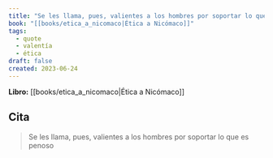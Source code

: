 ```yaml
---
title: "Se les llama, pues, valientes a los hombres por soportar lo que es penoso"
book: "[[books/etica_a_nicomaco|Ética a Nicómaco]]"
tags:
  - quote
  - valentía
  - ética
draft: false
created: 2023-06-24
---
```


**Libro:** [[books/etica_a_nicomaco|Ética a Nicómaco]]

## Cita
> Se les llama, pues, valientes a los hombres por soportar lo que es penoso
